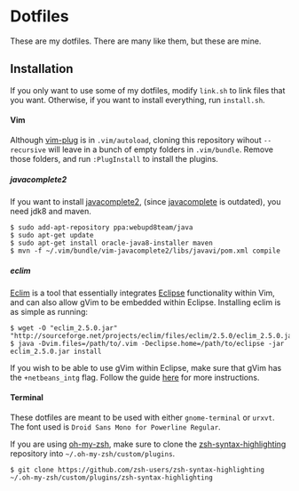 Dotfiles
===========

These are my dotfiles. There are many like them, but these are mine.

Installation
--------------
If you only want to use some of my dotfiles, modify `link.sh` to link files that you want.
Otherwise, if you want to install everything, run `install.sh`.

#### Vim

Although [vim-plug](https://github.com/junegunn/vim-plug) is in `.vim/autoload`, cloning this repository wihout
`--recursive` will leave in a bunch of empty folders in `.vim/bundle`. Remove those folders, and run
`:PlugInstall` to install the plugins.

##### javacomplete2

If you want to install [javacomplete2](https://github.com/artur-shaik/vim-javacomplete2), (since [javacomplete](http://www.vim.org/scripts/script.php?script_id=1785) is outdated), you need jdk8 and maven.

```
$ sudo add-apt-repository ppa:webupd8team/java
$ sudo apt-get update
$ sudo apt-get install oracle-java8-installer maven
$ mvn -f ~/.vim/bundle/vim-javacomplete2/libs/javavi/pom.xml compile
```
##### eclim

[Eclim](http://eclim.org/) is a tool that essentially integrates [Eclipse](https://eclipse.org/)
functionality within Vim, and can also allow gVim to be embedded within Eclipse.
Installing eclim is as simple as running:

```
$ wget -O "eclim_2.5.0.jar" "http://sourceforge.net/projects/eclim/files/eclim/2.5.0/eclim_2.5.0.jar/download"
$ java -Dvim.files=/path/to/.vim -Declipse.home=/path/to/eclipse -jar eclim_2.5.0.jar install
```
If you wish to be able to use gVim within Eclipse, make sure that gVim has the `+netbeans_intg` flag.
Follow the guide [here](http://eclim.org/eclimd.html#gvim-embedded) for more instructions.

#### Terminal

These dotfiles are meant to be used with either `gnome-terminal` or `urxvt`.
The font used is `Droid Sans Mono for Powerline Regular`.

If you are using [oh-my-zsh](https://github.com/robbyrussell/oh-my-zsh), make sure
to clone the [zsh-syntax-highlighting](https://github.com/zsh-users/zsh-syntax-highlighting) repository into `~/.oh-my-zsh/custom/plugins`.

`$ git clone https://github.com/zsh-users/zsh-syntax-highlighting ~/.oh-my-zsh/custom/plugins/zsh-syntax-highlighting`
